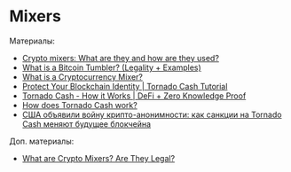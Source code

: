 # Mixers

Материалы:

* [Crypto mixers: What are they and how are they used?](https://www.welivesecurity.com/2022/06/20/crypto-mixers-what-are-they-how-are-they-used/)
* [What is a Bitcoin Tumbler? (Legality + Examples)](https://www.youtube.com/watch?v=LxnC8eFCOFA)
* [What is a Cryptocurrency Mixer?](https://www.youtube.com/watch?v=_RS-OuDYXBc)
* [Protect Your Blockchain Identity | Tornado Cash Tutorial](https://www.youtube.com/watch?v=vytsfgbyi88)
* [Tornado Cash - How it Works | DeFi + Zero Knowledge Proof](https://www.youtube.com/watch?v=z_cRicXX1jI)
* [How does Tornado Cash work?](https://www.coincenter.org/education/advanced-topics/how-does-tornado-cash-work/)
* [США объявили войну крипто-анонимности: как санкции на Tornado Cash меняют будущее блокчейна](https://habr.com/ru/post/684536/)

Доп. материалы:

* [What are Crypto Mixers? Are They Legal?](https://www.youtube.com/watch?v=OlXjduCOXoM)
